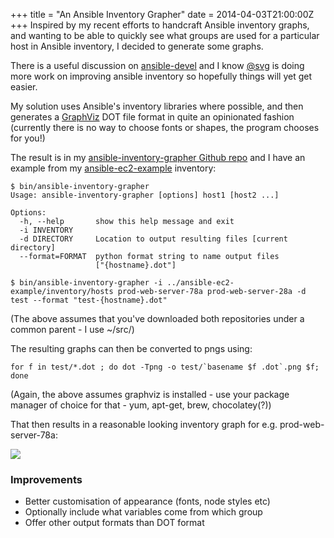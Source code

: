 +++
title = "An Ansible Inventory Grapher"
date = 2014-04-03T21:00:00Z
+++
Inspired by my recent efforts to handcraft Ansible inventory graphs, 
and wanting to be able to quickly see what groups are used for 
a particular host in Ansible inventory, I decided to generate some
graphs.

There is a useful discussion on [ansible-devel](https://groups.google.com/forum/?fromgroups#!topic/ansible-devel/mEovLhqWTV0) and I know [@svg](http://twitter.com/svg) is doing more work on improving ansible inventory so hopefully things 
will yet get easier. 

My solution uses Ansible's inventory libraries where possible, and 
then generates a [GraphViz](http://www.graphviz.org) DOT file format
in quite an opinionated fashion (currently there is no way to 
choose fonts or shapes, the program chooses for you!)


The result is in my [ansible-inventory-grapher Github repo](https://www.github.com/willthames/ansible-inventory-grapher) and I have an example from
my [ansible-ec2-example](https://www.github.com/willthames/ansible-ec2-example)
inventory:
```
$ bin/ansible-inventory-grapher
Usage: ansible-inventory-grapher [options] host1 [host2 ...]

Options:
  -h, --help       show this help message and exit
  -i INVENTORY     
  -d DIRECTORY     Location to output resulting files [current directory]
  --format=FORMAT  python format string to name output files
                   ["{hostname}.dot"]

$ bin/ansible-inventory-grapher -i ../ansible-ec2-example/inventory/hosts prod-web-server-78a prod-web-server-28a -d test --format "test-{hostname}.dot"
```
(The above assumes that you've downloaded both repositories under a common parent - I use ~/src/)

The resulting graphs can then be converted to pngs using:
```
for f in test/*.dot ; do dot -Tpng -o test/`basename $f .dot`.png $f; done
```
(Again, the above assumes graphviz is installed - use your package manager
of choice for that - yum, apt-get, brew, chocolatey(?))

That then results in a reasonable looking inventory graph for e.g. 
prod-web-server-78a:
<div class="clearfix">
<img src="{{ get_url(path="/images/prod-web-78a.png") }}" class="img-thumbnail">
</div>

### Improvements
<ul><li>Better customisation of appearance (fonts, node styles etc)</li>
<li>Optionally include what variables come from which group</li>
<li>Offer other output formats than DOT format</li></ul>

